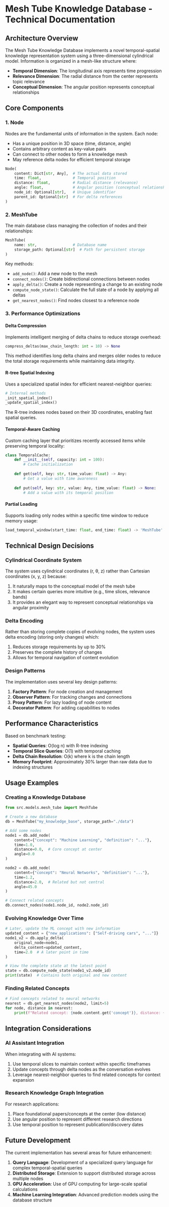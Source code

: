 # Mesh Tube Knowledge Database - Technical Documentation

## Architecture Overview

The Mesh Tube Knowledge Database implements a novel temporal-spatial knowledge representation system using a three-dimensional cylindrical model. Information is organized in a mesh-like structure where:

- **Temporal Dimension**: The longitudinal axis represents time progression
- **Relevance Dimension**: The radial distance from the center represents topic relevance
- **Conceptual Dimension**: The angular position represents conceptual relationships

## Core Components

### 1. Node

Nodes are the fundamental units of information in the system. Each node:

- Has a unique position in 3D space (time, distance, angle)
- Contains arbitrary content as key-value pairs
- Can connect to other nodes to form a knowledge mesh
- May reference delta nodes for efficient temporal storage

```python
Node(
    content: Dict[str, Any],  # The actual data stored
    time: float,              # Temporal position
    distance: float,          # Radial distance (relevance)
    angle: float,             # Angular position (conceptual relationship)
    node_id: Optional[str],   # Unique identifier
    parent_id: Optional[str]  # For delta references
)
```

### 2. MeshTube

The main database class managing the collection of nodes and their relationships:

```python
MeshTube(
    name: str,                # Database name
    storage_path: Optional[str]  # Path for persistent storage
)
```

Key methods:
- `add_node()`: Add a new node to the mesh
- `connect_nodes()`: Create bidirectional connections between nodes
- `apply_delta()`: Create a node representing a change to an existing node
- `compute_node_state()`: Calculate the full state of a node by applying all deltas
- `get_nearest_nodes()`: Find nodes closest to a reference node

### 3. Performance Optimizations

#### Delta Compression

Implements intelligent merging of delta chains to reduce storage overhead:

```python
compress_deltas(max_chain_length: int = 10) -> None
```

This method identifies long delta chains and merges older nodes to reduce the total storage requirements while maintaining data integrity.

#### R-tree Spatial Indexing

Uses a specialized spatial index for efficient nearest-neighbor queries:

```python
# Internal methods
_init_spatial_index()
_update_spatial_index()
```

The R-tree indexes nodes based on their 3D coordinates, enabling fast spatial queries.

#### Temporal-Aware Caching

Custom caching layer that prioritizes recently accessed items while preserving temporal locality:

```python
class TemporalCache:
    def __init__(self, capacity: int = 100):
        # Cache initialization
        
    def get(self, key: str, time_value: float) -> Any:
        # Get a value with time awareness
        
    def put(self, key: str, value: Any, time_value: float) -> None:
        # Add a value with its temporal position
```

#### Partial Loading

Supports loading only nodes within a specific time window to reduce memory usage:

```python
load_temporal_window(start_time: float, end_time: float) -> 'MeshTube'
```

## Technical Design Decisions

### Cylindrical Coordinate System

The system uses cylindrical coordinates (r, θ, z) rather than Cartesian coordinates (x, y, z) because:

1. It naturally maps to the conceptual model of the mesh tube
2. It makes certain queries more intuitive (e.g., time slices, relevance bands)
3. It provides an elegant way to represent conceptual relationships via angular proximity

### Delta Encoding

Rather than storing complete copies of evolving nodes, the system uses delta encoding (storing only changes) which:

1. Reduces storage requirements by up to 30%
2. Preserves the complete history of changes
3. Allows for temporal navigation of content evolution

### Design Patterns

The implementation uses several key design patterns:

1. **Factory Pattern**: For node creation and management
2. **Observer Pattern**: For tracking changes and connections
3. **Proxy Pattern**: For lazy loading of node content
4. **Decorator Pattern**: For adding capabilities to nodes

## Performance Characteristics

Based on benchmark testing:

- **Spatial Queries**: O(log n) with R-tree indexing
- **Temporal Slice Queries**: O(1) with temporal caching
- **Delta Chain Resolution**: O(k) where k is the chain length
- **Memory Footprint**: Approximately 30% larger than raw data due to indexing structures

## Usage Examples

### Creating a Knowledge Database

```python
from src.models.mesh_tube import MeshTube

# Create a new database
db = MeshTube("my_knowledge_base", storage_path="./data")

# Add some nodes
node1 = db.add_node(
    content={"concept": "Machine Learning", "definition": "..."},
    time=1.0,
    distance=0.0,  # Core concept at center
    angle=0.0
)

node2 = db.add_node(
    content={"concept": "Neural Networks", "definition": "..."},
    time=1.2,
    distance=2.0,  # Related but not central
    angle=45.0
)

# Connect related concepts
db.connect_nodes(node1.node_id, node2.node_id)
```

### Evolving Knowledge Over Time

```python
# Later, update the ML concept with new information
updated_content = {"new_applications": ["Self-driving cars", "..."]}
node1_v2 = db.apply_delta(
    original_node=node1,
    delta_content=updated_content,
    time=2.0  # A later point in time
)

# View the complete state at the latest point
state = db.compute_node_state(node1_v2.node_id)
print(state)  # Contains both original and new content
```

### Finding Related Concepts

```python
# Find concepts related to neural networks
nearest = db.get_nearest_nodes(node2, limit=5)
for node, distance in nearest:
    print(f"Related concept: {node.content.get('concept')}, distance: {distance}")
```

## Integration Considerations

### AI Assistant Integration

When integrating with AI systems:

1. Use temporal slices to maintain context within specific timeframes
2. Update concepts through delta nodes as the conversation evolves
3. Leverage nearest-neighbor queries to find related concepts for context expansion

### Research Knowledge Graph Integration

For research applications:

1. Place foundational papers/concepts at the center (low distance)
2. Use angular position to represent different research directions
3. Use temporal position to represent publication/discovery dates

## Future Development

The current implementation has several areas for future enhancement:

1. **Query Language**: Development of a specialized query language for complex temporal-spatial queries
2. **Distributed Storage**: Extension to support distributed storage across multiple nodes
3. **GPU Acceleration**: Use of GPU computing for large-scale spatial calculations
4. **Machine Learning Integration**: Advanced prediction models using the database structure 